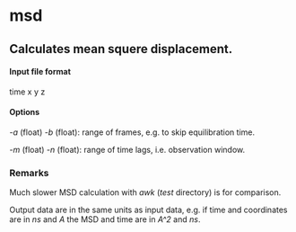 # msd

## Calculates mean squere displacement.

#### Input file format

time x y z

#### Options

*-a* (float) *-b* (float): range of frames, e.g. to skip equilibration time.

*-m* (float) *-n* (float): range of time lags, i.e. observation window.

### Remarks

Much slower MSD calculation with *awk* (*test* directory) is for comparison.

Output data are in the same units as input data, e.g. if time and coordinates are in *ns* and *A*
the MSD and time are in *A^2* and *ns*.
